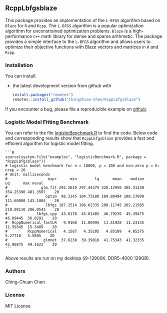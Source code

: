 ## RcppLbfgsblaze

This package provides an implementation of the `L-BFGS` algorithm based on `Blaze` for `R` and `Rcpp`. 
The `L-BFGS` algorithm is a popular optimization algorithm for unconstrained optimization problems. 
`Blaze` is a high-performance `C++` math library for dense and sparse arithmetic. 
The package provides a simple interface to the `L-BFGS` algorithm and allows users to optimize 
their objective functions with Blaze vectors and matrices in `R` and `Rcpp`.

### Installation

You can install:

* the latest development version from github with

    ```R
    install.packages("remotes")
    remotes::install_github("ChingChuan-Chen/RcppLbfgsblaze")
    ```

If you encounter a bug, please file a reproducible example on [github](https://github.com/ChingChuan-Chen/RcppLbfgsblaze/issues).

### Logistic Model Fitting Benchmark

You can refer to the file [logisticBenchmark.R](./inst/examples/logisticBenchmark.R) to find the code.
Below code and corresponding results show that `RcppLbfgsblaze` provides a fast and efficient algorithm for logistic model fitting.

    ```R
    source(system.file("examples", "logisticBenchmark.R", package = "RcppLbfgsblaze"))
    # logistic model benchmark for n = 10000, p = 100 and non-zero p = 6: nrep = 20
    # Unit: milliseconds
    #                  expr      min        lq      mean    median        uq      max neval
    #               glm.fit 292.2610 297.44375 328.12950 305.31330 354.25390 481.3507    20
    #                 optim  98.3145 104.73180 109.80494 108.17890 111.60800 143.1004    20
    #                 lbfgs 187.2514 196.62335 208.11745 202.21505 210.09110 286.0543    20
    #             lbfgs_cpp  43.6178  45.01485  46.79239  45.39475  46.89445  56.0291    20
    #  RcppNumerical_fastLR   9.9168  11.00495  11.41928  11.23135  11.59345  15.3489    20
    #         RcppNumerical   4.1587   4.35205   4.85189   4.85275   5.27710   5.5805    20
    #                glmnet  37.6238  39.39010  41.75343  41.32335  42.96875  49.1623    20
    ```

Above results are run on my desktop (i9-13900K, DDR5-4000 128GB).

### Authors

Ching-Chuan Chen

### License

MIT License
